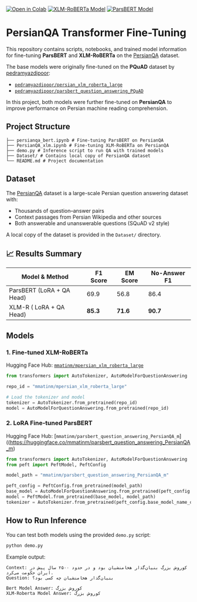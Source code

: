 
[![Open in Colab](https://colab.research.google.com/assets/colab-badge.svg)](https://colab.research.google.com/github/<your-username>/<your-repo>/blob/main/demo.py)
[![XLM-RoBERTa Model](https://img.shields.io/badge/HuggingFace-mpersian_xlm_roberta_large-yellow?logo=huggingface)](https://huggingface.co/mmatinm/mpersian_xlm_roberta_large)
[![ParsBERT Model](https://img.shields.io/badge/HuggingFace-parsbert_question_answering_PersianQA_m-yellow?logo=huggingface)](https://huggingface.co/mmatinm/parsbert_question_answering_PersianQA_m)

# PersianQA Transformer Fine-Tuning

This repository contains scripts, notebooks, and trained model information for fine-tuning **ParsBERT** and **XLM-RoBERTa** on the [PersianQA](https://github.com/sajjjadayobi/PersianQA) dataset.  

The base models were originally fine-tuned on the **PQuAD** dataset by [pedramyazdipoor](https://huggingface.co/pedramyazdipoor):
- [`pedramyazdipoor/persian_xlm_roberta_large`](https://huggingface.co/pedramyazdipoor/persian_xlm_roberta_large)
- [`pedramyazdipoor/parsbert_question_answering_PQuAD`](https://huggingface.co/pedramyazdipoor/parsbert_question_answering_PQuAD)

In this project, both models were further fine-tuned on **PersianQA** to improve performance on Persian machine reading comprehension.


## Project Structure

```
├── persianqa_bert.ipynb # Fine-tuning ParsBERT on PersianQA
├── PersianQA_xlm.ipynb # Fine-tuning XLM-RoBERTa on PersianQA
├── demo.py # Inference script to run QA with trained models
├── Dataset/ # Contains local copy of PersianQA dataset
└── README.md # Project documentation
```


## Dataset

The [PersianQA](https://github.com/sajjjadayobi/PersianQA) dataset is a large-scale Persian question answering dataset with:
- Thousands of question–answer pairs
- Context passages from Persian Wikipedia and other sources
- Both answerable and unanswerable questions (SQuAD v2 style)

A local copy of the dataset is provided in the `Dataset/` directory.


## 📈 Results Summary

| Model & Method               | F1 Score | EM Score | No-Answer F1 |
|-----------------------------|----------|----------|--------------|
| ParsBERT (LoRA + QA Head)   | 69.9     | 56.8     | 86.4         |
| XLM-R ( LoRA + QA Head)    | **85.3** | **71.6** | **90.7**     |


## Models

### 1. Fine-tuned XLM-RoBERTa
Hugging Face Hub: [`mmatinm/mpersian_xlm_roberta_large`](https://huggingface.co/mmatinm/mpersian_xlm_roberta_large)  

```python
from transformers import AutoTokenizer, AutoModelForQuestionAnswering

repo_id = "mmatinm/mpersian_xlm_roberta_large"

# Load the tokenizer and model
tokenizer = AutoTokenizer.from_pretrained(repo_id)
model = AutoModelForQuestionAnswering.from_pretrained(repo_id)
```


### 2. LoRA Fine-tuned ParsBERT

Hugging Face Hub: [`mmatinm/parsbert_question_answering_PersianQA_m`]((https://huggingface.co/mmatinm/parsbert_question_answering_PersianQA_m)

```python
from transformers import AutoTokenizer, AutoModelForQuestionAnswering
from peft import PeftModel, PeftConfig

model_path = "mmatinm/parsbert_question_answering_PersianQA_m"

peft_config = PeftConfig.from_pretrained(model_path)
base_model = AutoModelForQuestionAnswering.from_pretrained(peft_config.base_model_name_or_path)
model = PeftModel.from_pretrained(base_model, model_path)
tokenizer = AutoTokenizer.from_pretrained(peft_config.base_model_name_or_path)
```

## How to Run Inference

You can test both models using the provided `demo.py` script:

```bash
python demo.py
```

Example output:
```
Context: کوروش بزرگ بنیان‌گذار هخامنشیان بود و در حدود ۲۵۰۰ سال پیش در ایران حکومت می‌کرد.
Question: بنیان‌گذار هخامنشیان چه کسی بود؟

Bert Model Answer: کوروش بزرگ
XLM-Roberta Model Answer: کوروش بزرگ
```





